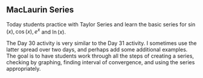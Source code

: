 ## MacLaurin Series

Today students practice with Taylor Series and learn the basic series for $\sin(x), \cos(x), e^x$ and $\ln(x)$.  

The Day 30 activity is very similar to the Day 31 activity.  I sometimes use the latter spread over two days, and perhaps add some additional examples.  The goal is to have students work through all the steps of creating a series, checking by graphing, finding interval of convergence, and using the series appropriately.  

